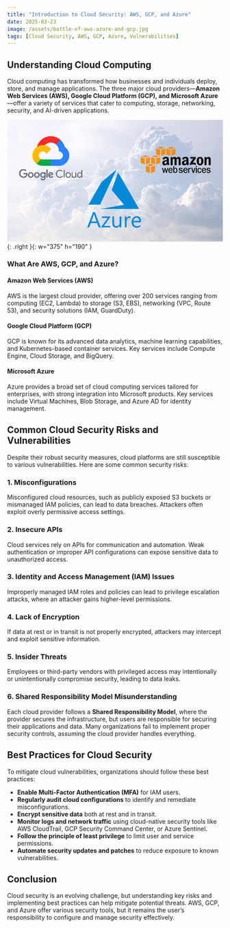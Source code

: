 ```yaml
---
title: "Introduction to Cloud Security: AWS, GCP, and Azure"
date: 2025-03-23
image: /assets/battle-of-aws-azure-and-gcp.jpg
tags: [Cloud Security, AWS, GCP, Azure, Vulnerabilities]
---
```


## Understanding Cloud Computing
Cloud computing has transformed how businesses and individuals deploy, store, and manage applications. The three major cloud providers—**Amazon Web Services (AWS), Google Cloud Platform (GCP), and Microsoft Azure**—offer a variety of services that cater to computing, storage, networking, security, and AI-driven applications. 

![Desktop View](/assets/battle-of-aws-azure-and-gcp.jpg){: .right }{: w="375" h="190" }

### What Are AWS, GCP, and Azure?
#### **Amazon Web Services (AWS)**
AWS is the largest cloud provider, offering over 200 services ranging from computing (EC2, Lambda) to storage (S3, EBS), networking (VPC, Route 53), and security solutions (IAM, GuardDuty). 

#### **Google Cloud Platform (GCP)**
GCP is known for its advanced data analytics, machine learning capabilities, and Kubernetes-based container services. Key services include Compute Engine, Cloud Storage, and BigQuery.

#### **Microsoft Azure**
Azure provides a broad set of cloud computing services tailored for enterprises, with strong integration into Microsoft products. Key services include Virtual Machines, Blob Storage, and Azure AD for identity management.

## Common Cloud Security Risks and Vulnerabilities
Despite their robust security measures, cloud platforms are still susceptible to various vulnerabilities. Here are some common security risks:

### **1. Misconfigurations**
Misconfigured cloud resources, such as publicly exposed S3 buckets or mismanaged IAM policies, can lead to data breaches. Attackers often exploit overly permissive access settings.

### **2. Insecure APIs**
Cloud services rely on APIs for communication and automation. Weak authentication or improper API configurations can expose sensitive data to unauthorized access.

### **3. Identity and Access Management (IAM) Issues**
Improperly managed IAM roles and policies can lead to privilege escalation attacks, where an attacker gains higher-level permissions.

### **4. Lack of Encryption**
If data at rest or in transit is not properly encrypted, attackers may intercept and exploit sensitive information.

### **5. Insider Threats**
Employees or third-party vendors with privileged access may intentionally or unintentionally compromise security, leading to data leaks.

### **6. Shared Responsibility Model Misunderstanding**
Each cloud provider follows a **Shared Responsibility Model**, where the provider secures the infrastructure, but users are responsible for securing their applications and data. Many organizations fail to implement proper security controls, assuming the cloud provider handles everything.

## Best Practices for Cloud Security
To mitigate cloud vulnerabilities, organizations should follow these best practices:

- **Enable Multi-Factor Authentication (MFA)** for IAM users.
- **Regularly audit cloud configurations** to identify and remediate misconfigurations.
- **Encrypt sensitive data** both at rest and in transit.
- **Monitor logs and network traffic** using cloud-native security tools like AWS CloudTrail, GCP Security Command Center, or Azure Sentinel.
- **Follow the principle of least privilege** to limit user and service permissions.
- **Automate security updates and patches** to reduce exposure to known vulnerabilities.

## Conclusion
Cloud security is an evolving challenge, but understanding key risks and implementing best practices can help mitigate potential threats. AWS, GCP, and Azure offer various security tools, but it remains the user’s responsibility to configure and manage security effectively. 
